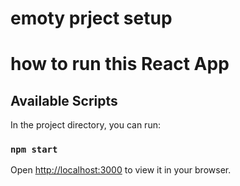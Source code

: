 # emoty prject setup

# how to run this React App

## Available Scripts

In the project directory, you can run:

### `npm start`

Open [http://localhost:3000](http://localhost:3000) to view it in your browser.
